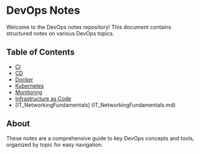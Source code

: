 # DevOps Notes

Welcome to the DevOps notes repository! This document contains structured notes on various DevOps topics.

## Table of Contents
- [CI](./CI.md)
- [CD](./CD.md)
- [Docker](./Docker.md)
- [Kubernetes](./Kubernetes.md)
- [Monitoring](./Monitoring.md)
- [Infrastructure as Code](./Infrastructure-as-Code.md)
- [IT_NetworkingFundamentals] (IT_NetworkingFundamentals.md)

## About
These notes are a comprehensive guide to key DevOps concepts and tools, organized by topic for easy navigation.
